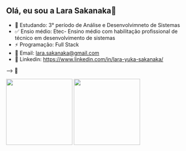 ## Olá, eu sou a Lara Sakanaka👋


- 🌱 Estudando: 3° período de Análise e Desenvolvimneto de Sistemas
- ✅ Ensio médio: Etec- Ensino médio com habilitação profissional de técnico em desenvolvimento de sistemas
- ⚡ Programação: Full Stack
- 📧 Email: lara.sakanaka@gmail.com
- 💬 Linkedin: https://www.linkedin.com/in/lara-yuka-sakanaka/
  
--> 💖

<div>
  <a href="https://beacons.ai/larayuka"></a>
  <img height="180em" src="https://github-readme-stats.vercel.app/api?username=larayuka&show_icons=true&theme=dracula&include_all_commits=true&count_private=true">
  <img height="180em" src="https://github-readme-stats.vercel.app/api/top-langs/?username=larayuka&layout=compact&langs_count=16&theme=dracula">
</div>

